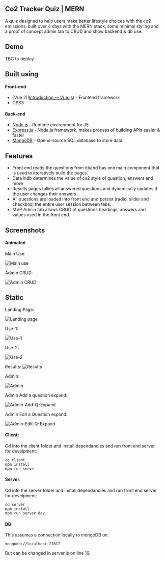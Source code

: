 ## Co2 Tracker Quiz | MERN

A quiz designed to help users make better lifestyle choices with the co2 emissions, built over 4 days with the MERN stack, some minimal styling and a proof of concept admin tab to CRUD and show backend & db use.

## Demo

TBC to deploy

## Built using

#### Front-end

- [Vue 2]([Introduction — Vue.js](https://vuejs.org/v2/guide/)) - Frontend framework
- CSS3

#### Back-end

- [Node.js](https://nodejs.org/en/) - Runtime environment for JS
- [Express.js](https://expressjs.com/) - Node.js framework, makes process of building APIs easier & faster
- [MongoDB](https://www.mongodb.com/) - Opens-source SQL database to store data
  
  

## Features

- Front end reads the questions from dband has one main component that is used to itteratively build the pages.
- Data indb determines the value of  co2 style of question, answers and more
- Results pages tallies all answered questions and dynamically updates if the user changes their answers.
- All questions are loaded into front end and persist (radio, slider and checkbox) the entire user session between tabs.
- MVP Admin tab allows CRUD of questions headings, answers and values used in the front end.



## Screenshots

#### Animated
Main Use: 

![Main use](https://github.com/randomlyalex-codeclan/co2_group_project/blob/main/screenshots/C6gT4KWxaT.gif)

Admin CRUD:

![Admin CRUD](https://github.com/randomlyalex-codeclan/co2_group_project/blob/main/screenshots/azWhQW3e5n.gif)

## Static
Landing Page:

![Landing page](https://github.com/randomlyalex-codeclan/co2_group_project/blob/main/screenshots/Screenshot%202021-03-17%20at%2014.38.19.png)

Use-1:

![Use-1](https://github.com/randomlyalex-codeclan/co2_group_project/blob/main/screenshots/Screenshot%202021-03-17%20at%2014.41.07.png)

Use-2:

![Use-2](https://github.com/randomlyalex-codeclan/co2_group_project/blob/main/screenshots/Screenshot%202021-03-17%20at%2014.41.29.png)

Results:
![Results](https://github.com/randomlyalex-codeclan/co2_group_project/blob/main/screenshots/Screenshot%202021-03-17%20at%2014.40.45.png)

Admin:

![Admin](https://github.com/randomlyalex-codeclan/co2_group_project/blob/main/screenshots/Screenshot%202021-03-17%20at%2014.52.28.png)

Admin Add a question expand:

![Admin-Add-Q-Expand](https://github.com/randomlyalex-codeclan/co2_group_project/blob/main/screenshots/Screenshot%202021-03-17%20at%2014.52.38.png)

Admin Edit a Question expand:

![Admin-Edit-Q-Expand](https://github.com/randomlyalex-codeclan/co2_group_project/blob/main/screenshots/Screenshot%202021-03-17%20at%2014.52.48.png)




#### Client:

Cd into the client folder and install dependancies and run front end server for develpment:

```
cd client
npm install
npm run serve
```

#### Server:

Cd into the server folder and install dependancies and run front end server for develpment:

```
cd server
npm install
npm run server:dev
```

#### DB

This assumes a connection locally to mongoDB on:

```
mongodb://localhost:27017
```

But can be changed in server.js on line 16.




